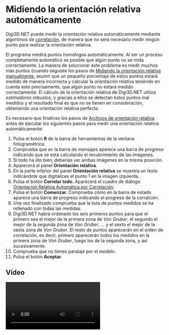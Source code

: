 # Midiendo la orientación relativa automáticamente

Digi3D.NET puede medir la orientación relativa automáticamente mediante algoritmos de [correlación](midiendo-orientacion-relativa-automaticamente.md), de manera que no será necesario medir ningún punto para realizar la orientación relativa.

El programa medirá puntos homólogos automáticamente. Al ser un proceso completamente automático es posible que algún punto no se mida correctamente. La manera de solucionar este problema es medir muchos más puntos \(cuando seguiste los pasos de [Midiendo la orientación relativa manualmente](/digi3d-net/primeros-pasos/comenzando-a-utilizar-digi3d.net/comenzando-con-la-ventana-fotogrametrica/sensor-camara-conica/orientacion-de-modelos-fotogrametricos/orientacion-relativa/midiendo-orientacion-relativa-manualmente.md), asumir que un pequeño porcentaje de estos puntos estará medido de manera incorrecta y calcular la orientación relativa teniendo en cuenta esto precisamente, que algún punto no estará medido correctamente. El cálculo de la orientación relativa de Digi3D.NET utiliza _estimadores robustos_, y gracias a ellos se detectan estos puntos mal medidos y el resultado final es que no se tienen en consideración, obteniendo una orientación relativa perfecta.

Es necesario que finalices los pasos de [Archivos de orientación relativa](/digi3d-net/primeros-pasos/comenzando-a-utilizar-digi3d.net/comenzando-con-la-ventana-fotogrametrica/sensor-camara-conica/orientacion-de-modelos-fotogrametricos/orientacion-relativa/archivos-orientacion-relativa.md) antes de ejecutar los siguientes pasos para medir una orientación relativa automáticamente:

1. Pulsa el botón **R** de la barra de herramientas de la ventana fotogramétrica.
2. Comprueba que en la barra de mensajes aparece una barra de progreso indicando que se está calculando el recubrimiento de las imágenes.
3. Si todo ha ido bien, deberías ver ambas imágenes en la misma posición.
4. Aparecerá el panel **Orientación relativa**.
5. En la parte inferior del panel **Orientación relativa** se muestra un texto indicándote que digitalices el punto 1 en la imagen izquierda.
6. Pulsa el botón **Correlar todo.** Aparecerá el cuadro de diálogo [Orientación Relativa Automática por Correlación](/digi3d-net/referencia/cuadros-de-dialogo/orientacion-relativa-automatica-por-correlacion.md)**.**
7. Pulsa el botón **Comenzar.** Comprueba cómo en la barra de estado aparece una barra de progreso indicando el progreso de la corralción.
8. Una vez finalizado comprueba que la lista de puntos medidos se ha rellenado con todas las medidas.
9. Digi3D.NET habrá ordenado los seis primeros puntos para que el primero sea el mejor de la primera zona de _Von Gruber_, el segundo el mejor de la segunda zona de _Von Gruber_, ... y el sexto el mejor de la sexta zona de _Von Gruber_. El resto de puntos aparecerán en el orden de correlación, es decir, primero aparecerán todos los medidos en la primera zona de _Von Gruber_, luego los de la segunda zona, y así sucesivamente.
10. Comprueba que no tienes paralaje por el modelo.
11. Pulsa el botón **Aceptar**.

## Vídeo

<video controls><source src="https://digi21.blob.core.windows.net/videos-ayuda/Midiendo%20la%20orientacion%20relativa%20automaticamente.mp4" caption="" type="video/mp4"></video>


